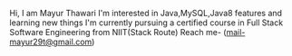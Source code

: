 <!---
Mayur-Thawari/Mayur-Thawari is a ✨ special ✨ repository because its `README.md` (this file) appears on your GitHub profile.
You can click the Preview link to take a look at your changes.
--->
Hi, I am Mayur Thawari
I'm interested in Java,MySQL,Java8 features and learning new things
I'm currently pursuing a certified course in Full Stack Software Engineering from NIIT(Stack Route)
Reach me- (mail-mayur29t@gmail.com)
